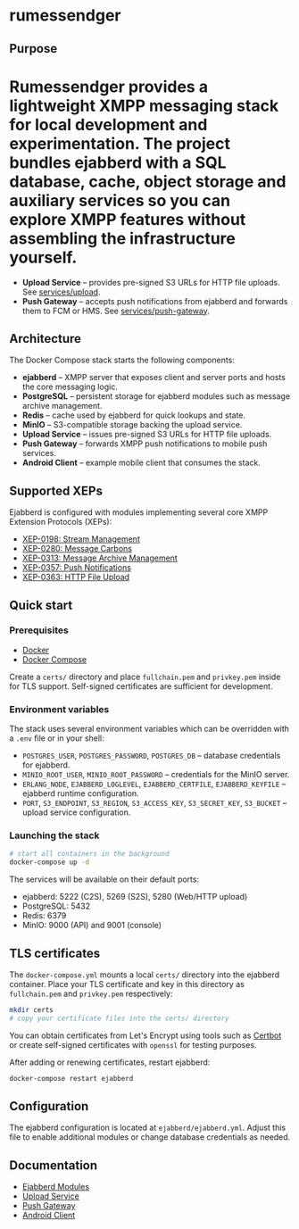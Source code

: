 # rumessendger

## Purpose

Rumessendger provides a lightweight XMPP messaging stack for local development
and experimentation.  The project bundles **ejabberd** with a SQL database,
cache, object storage and auxiliary services so you can explore XMPP features
without assembling the infrastructure yourself.
=======
- **Upload Service** – provides pre-signed S3 URLs for HTTP file uploads.
  See [services/upload](services/upload/README.md).
- **Push Gateway** – accepts push notifications from ejabberd and forwards
  them to FCM or HMS.
  See [services/push-gateway](services/push-gateway/README.md).

## Architecture

The Docker Compose stack starts the following components:

- **ejabberd** – XMPP server that exposes client and server ports and hosts the
  core messaging logic.
- **PostgreSQL** – persistent storage for ejabberd modules such as message
  archive management.
- **Redis** – cache used by ejabberd for quick lookups and state.
- **MinIO** – S3-compatible storage backing the upload service.
- **Upload Service** – issues pre-signed S3 URLs for HTTP file uploads.
- **Push Gateway** – forwards XMPP push notifications to mobile push services.
- **Android Client** – example mobile client that consumes the stack.

## Supported XEPs

Ejabberd is configured with modules implementing several core XMPP Extension
Protocols (XEPs):

- [XEP-0198: Stream Management](https://xmpp.org/extensions/xep-0198.html)
- [XEP-0280: Message Carbons](https://xmpp.org/extensions/xep-0280.html)
- [XEP-0313: Message Archive Management](https://xmpp.org/extensions/xep-0313.html)
- [XEP-0357: Push Notifications](https://xmpp.org/extensions/xep-0357.html)
- [XEP-0363: HTTP File Upload](https://xmpp.org/extensions/xep-0363.html)

## Quick start

### Prerequisites

- [Docker](https://docs.docker.com/engine/install/)
- [Docker Compose](https://docs.docker.com/compose/install/)

Create a `certs/` directory and place `fullchain.pem` and `privkey.pem` inside
for TLS support.  Self-signed certificates are sufficient for development.

### Environment variables

The stack uses several environment variables which can be overridden with a
`.env` file or in your shell:

- `POSTGRES_USER`, `POSTGRES_PASSWORD`, `POSTGRES_DB` – database credentials
  for ejabberd.
- `MINIO_ROOT_USER`, `MINIO_ROOT_PASSWORD` – credentials for the MinIO server.
- `ERLANG_NODE`, `EJABBERD_LOGLEVEL`, `EJABBERD_CERTFILE`, `EJABBERD_KEYFILE`
  – ejabberd runtime configuration.
- `PORT`, `S3_ENDPOINT`, `S3_REGION`, `S3_ACCESS_KEY`, `S3_SECRET_KEY`,
  `S3_BUCKET` – upload service configuration.

### Launching the stack

```bash
# start all containers in the background
docker-compose up -d
```

The services will be available on their default ports:

- ejabberd: 5222 (C2S), 5269 (S2S), 5280 (Web/HTTP upload)
- PostgreSQL: 5432
- Redis: 6379
- MinIO: 9000 (API) and 9001 (console)

## TLS certificates

The `docker-compose.yml` mounts a local `certs/` directory into the ejabberd
container. Place your TLS certificate and key in this directory as
`fullchain.pem` and `privkey.pem` respectively:

```bash
mkdir certs
# copy your certificate files into the certs/ directory
```

You can obtain certificates from Let's Encrypt using tools such as
[Certbot](https://certbot.eff.org/) or create self-signed certificates with
`openssl` for testing purposes.

After adding or renewing certificates, restart ejabberd:

```bash
docker-compose restart ejabberd
```

## Configuration

The ejabberd configuration is located at `ejabberd/ejabberd.yml`. Adjust this
file to enable additional modules or change database credentials as needed.

## Documentation

- [Ejabberd Modules](https://docs.ejabberd.im/admin/guide/configuration/#modules)
- [Upload Service](services/upload/README.md)
- [Push Gateway](https://github.com/rumessendger/push-gateway)
- [Android Client](https://github.com/rumessendger/android-client)

